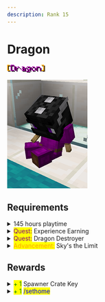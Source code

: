 ```yaml
---
description: Rank 15
---
```


# Dragon

![](<../../.gitbook/assets/dragon name.png>)

![](../../.gitbook/assets/dragon.png)

## Requirements

<details>

<summary>145 hours playtime</summary>

* Be on the server for 145 hours

This can include AFK time.

</details>

<details>

<summary><mark style="color:purple;">Quest:</mark> Experience Earning</summary>

* Earn: 1,045,970 XP points

This is roughly level 0-500

Bottled XP does not count towards Experience Earning quests!

</details>

<details>

<summary><mark style="color:purple;">Quest:</mark> Dragon Destroyer</summary>

* Kill: 1 Ender Dragon

Track your quest progress by typing <mark style="color:blue;">**/quests started**</mark>.

</details>

<details>

<summary><mark style="color:orange;">Advancement:</mark> Sky's the Limit</summary>

* Find elytra/have elytra in your inventory

</details>

## Rewards

<details>

<summary><mark style="color:green;">+ 1</mark> Spawner Crate Key</summary>

* Receive a [Spawner Crate](../../economy/crates/spawner-crate.md) Key

This Key is to be used for the Spawner Crate at spawn.

</details>

<details>

<summary><mark style="color:green;">+ 1</mark> <mark style="color:blue;">/sethome</mark></summary>

* Receive 1 more slot for a home point

You now have a total of 7 <mark style="color:blue;">**/sethome**</mark> locations.

</details>
